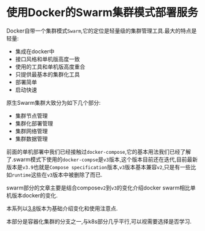 # 使用Docker的Swarm集群模式部署服务

Docker自带一个集群模式`Swarm`,它的定位是轻量级的集群管理工具.最大的特点是轻量:

+ 集成在docker中
+ 接口风格和单机版高度一致
+ 使用的工具和单机版高度重合
+ 只提供最基本的集群化工具
+ 部署简单
+ 启动快速

原生Swarm集群大致分为如下几个部分:

+ 集群节点管理
+ 集群化部署管理
+ 集群网络管理
+ 集群数据管理

前面的单机部署中我们已经接触过`docker-compose`,它的基本用法我们已经了解了.swarm模式下使用的`docker-compse`是`v3`版本,这个版本目前还在迭代,目前最新版本是`v3.9`也就是`Compose specification`版本,`v3`版本基本兼容`v2`,只是有一些比如`runtime`这些在`v3`版本中被删除了而已.

swarm部分的文章主要是结合compose`v2`到`v3`的变化介绍docker swarm相比单机版本docker的变化.

本系列以[3.8](https://docs.docker.com/compose/compose-file/compose-file-v3/)版本为基础介绍变化和使用注意点.

本部分是容器化集群的分支之一,与k8s部分几乎平行,可以视需要选择是否学习.